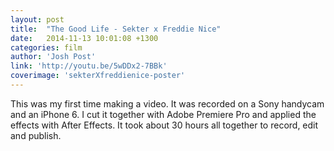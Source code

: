 ```yaml
---
layout: post
title:  "The Good Life - Sekter x Freddie Nice"
date:   2014-11-13 10:01:08 +1300
categories: film
author: 'Josh Post'
link: 'http://youtu.be/5wDDx2-7BBk'
coverimage: 'sekterXfreddienice-poster'
---
```


This was my first time making a video. It was recorded on a Sony handycam and an iPhone 6. I cut it together with Adobe Premiere Pro and applied the effects with After Effects. It took about 30 hours all together to record, edit and publish.